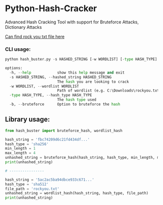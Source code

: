 # Python-Hash-Cracker
Advanced Hash Cracking Tool with support for Bruteforce Attacks, Dictionary Attacks


[Can find rock you txt file here](https://github.com/danielmiessler/SecLists/tree/master/Passwords)


### CLI usage:
```python
python hash_buster.py -s HASHED_STRING [-w WORDLIST] [-type HASH_TYPE] [-b]

options:
  -h, --help            show this help message and exit
  -s HASHED_STRING, --hashed_string HASHED_STRING
                        The hash you are looking to crack
  -w WORDLIST, --wordlist WORDLIST
                        Path of wordlist (e.g. C:\Downloads\rockyou.txt)
  -type HASH_TYPE, --hash_type HASH_TYPE
                        The hash type used
  -b, --bruteforce      Option to bruteforce the hash
```

## Library usage:
```python
from hash_buster import bruteforce_hash, wordlist_hash

hash_string = 'fbc74209d6c21fd434df...'
hash_type = 'sha256'
min_length = 1
max_length = 4
unhashed_string = bruteforce_hash(hash_string, hash_type, min_length, max_length)
print(unhashed_string) 

# ----------------

hash_string = '5ac2ac5ba94dbce933c671...'
hash_type = 'sha512'
file_path = 'rockyou.txt'
unhashed_string = wordlist_hash(hash_string, hash_type, file_path)
print(unhashed_string) 
```
